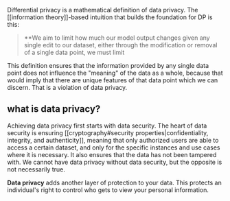 Differential privacy is a mathematical definition of data privacy. The [[information theory]]-based intuition that builds the foundation for DP is this:

> **We aim to limit how much our model output changes given any single edit to our dataset, either through the modification or removal of a single data point, we must limit 

This definition ensures that the information provided by any single data point does not influence the "meaning" of the data as a whole, because that would imply that there are unique features of that data point which we can discern. That is a violation of data privacy.

## what is data privacy?
Achieving data privacy first starts with data security. The heart of data security is ensuring [[cryptography#security properties|confidentiality, integrity, and authenticity]], meaning that only authorized users are able to access a certain dataset, and only for the specific instances and use cases where it is necessary. It also ensures that the data has not been tampered with. We cannot have data privacy without data security, but the opposite is not necessarily true.

**Data privacy** adds another layer of protection to your data. This protects an individual's right to control who gets to view your personal information.

